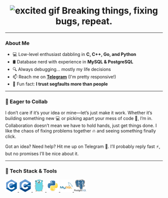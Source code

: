 <h1 align="center"><img src="https://user-images.githubusercontent.com/5713670/87202985-820dcb80-c2b6-11ea-9f56-7ec461c497c3.gif" alt="excited gif" width="25" height="25"/>  Breaking things, fixing bugs, repeat.</h1>

---

### About Me

- 💻 Low-level enthusiast dabbling in **C, C++, Go, and Python**  
- 🛢️ Database nerd with experience in **MySQL & PostgreSQL**  
- 🔍 Always debugging... mostly my life decisions  
- 📫 Reach me on **[Telegram](https://t.me/muderakhshan)** (I'm pretty responsive!)  
- 🎯 Fun fact: **I trust segfaults more than people**  

---

### 🤝 Eager to Collab
I don’t care if it’s your idea or mine—let’s just make it work. Whether it’s building something new 💻 or picking apart your mess of code 🔧, I’m in. Collaboration doesn’t mean we have to hold hands, just get things done. I like the chaos of fixing problems together 🔥 and seeing something finally click.

Got an idea? Need help? Hit me up on Telegram 💬. I’ll probably reply fast ⚡, but no promises I’ll be nice about it.

---

### 🔧 Tech Stack & Tools  
<p align="left">  
  <a href="https://www.cprogramming.com/" target="_blank" rel="noreferrer">  
    <img src="https://raw.githubusercontent.com/devicons/devicon/master/icons/c/c-original.svg" alt="C" width="40" height="40"/>  
  </a>  
  <a href="https://www.w3schools.com/cpp/" target="_blank" rel="noreferrer">  
    <img src="https://raw.githubusercontent.com/devicons/devicon/master/icons/cplusplus/cplusplus-original.svg" alt="C++" width="40" height="40"/>  
  </a>  
  <a href="https://golang.org" target="_blank" rel="noreferrer">  
    <img src="https://raw.githubusercontent.com/devicons/devicon/master/icons/go/go-original.svg" alt="Go" width="40" height="40"/>  
  </a>  
  <a href="https://www.python.org" target="_blank" rel="noreferrer">  
    <img src="https://raw.githubusercontent.com/devicons/devicon/master/icons/python/python-original.svg" alt="Python" width="40" height="40"/>  
  </a>  
  <a href="https://www.mysql.com/" target="_blank" rel="noreferrer">  
    <img src="https://raw.githubusercontent.com/devicons/devicon/master/icons/mysql/mysql-original-wordmark.svg" alt="MySQL" width="40" height="40"/>  
  </a>  
  <a href="https://www.postgresql.org" target="_blank" rel="noreferrer">  
    <img src="https://raw.githubusercontent.com/devicons/devicon/master/icons/postgresql/postgresql-original-wordmark.svg" alt="PostgreSQL" width="40" height="40"/>  
  </a>  
</p>  
